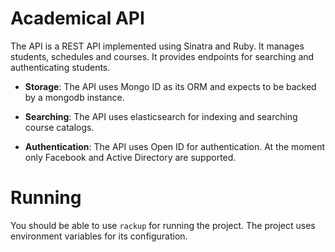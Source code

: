 Academical API
===

The API is a REST API implemented using Sinatra and Ruby. It manages students, schedules and courses. It provides endpoints for searching and authenticating students. 

* **Storage**: The API uses Mongo ID as its ORM and expects to be backed by a mongodb instance.

* **Searching**: The API uses elasticsearch for indexing and searching course catalogs. 

* **Authentication**: The API uses Open ID for authentication. At the moment only Facebook and Active Directory are supported.

Running
====

You should be able to use ``rackup`` for running the project. The project uses environment variables for its configuration. 
